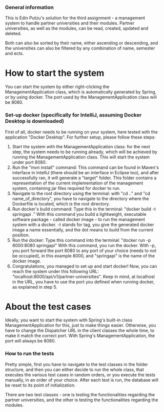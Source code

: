 ### General information

This is Edin Putzu's solution for the third assignment - a management system to handle partner universities and their
modules. Partner universities, as well as the modules, can be read, created, updated and deleted.

Both can also be sorted by their name, either ascending or descending, and the universities can also be filtered by any
combination of name, semester and ects.

# How to start the system

You can start the system by either right-clicking the ManagementApplication class, which is automatically generated by
Spring, or by using docker. The port used by the ManagementApplication class will be 8080.

### Set-up docker (specifically for IntelliJ, assuming Docker Desktop is downloaded)

First of all, docker needs to be running on your system, here tested with the application "Docker Desktop". For further
setup, please follow these steps:
1. Start the system with the ManagementApplication class: for the next step, the system needs to be running already,
which will be achieved by running the ManagementApplication class. This will start the system under port 8080.
2. Run the "mvn install" command: This command can be found in Maven's interface in IntelliJ (there should be an interface
in Eclipse too), and after successfully ran, it will generate a "target" folder. This folder contains a representation
of the current implementation of the management system, containing jar files required for docker to run.
3. Navigate to the root directory using the terminal: with "cd .." and "cd name_of_directory", you have to navigate to the
directory where the Dockerfile is located, which is the root directory.
4. Run docker's build command: Type this in the terminal: "docker build -t springapi ."
With this command you build a lightweight, executable software package - called docker image - to run the management
system with a docker. -t stands for tag, you give the generated docker image a name essentially, and the dot means to
build from the current position.
5. Run the docker: Type this command into the terminal: "docker run -p 8000:8080 springapi"
With this command, you run the docker. With -p, you port forward the port 8080 to any port of your choice (needs to not be
occupied), in this example 8000, and "springapi" is the name of the docker image.
6. Congratulations, you managed to set up and start docker! Now, you can reach the system under this following URL:
"localhost:8000/api/v1/partner-universities". Keep in mind, at localhost in the URL, you have to use the port you defined
when running docker, as explained in step 5.

# About the test cases

Ideally, you want to start the system with Spring's built-in class ManagementApplication for this, just to make things
easier. Otherwise, you have to change the Dispatcher URL in the client classes the whole time, to make it match the correct
port. With Spring's ManagementApplication, the port will always be 8080.

### How to run the tests

Pretty simple, first you have to navigate to the test classes in the folder structure, and then you can either decide
to run the whole class, that executes the various test cases in random orders, or you execute the tests manually, in an
order of your choice. After each test is run, the database will be reset to its point of initialization.

There are two test classes - one is testing the functionalities regarding the partner universities, and the other is
testing the functionalities regarding the modules.


